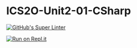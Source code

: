 # ICS2O-Unit2-01-CSharp

[![GitHub's Super Linter](https://github.com/jaejun-lee06/ICS2O-Unit2-01-CSharp/workflows/GitHub's%20Super%20Linter/badge.svg)](https://github.com/jaejun-lee06/ICS2O-Unit2-01-CSharp/actions)

[![Run on Repl.it](https://repl.it/badge/github/jaejun-lee06/ICS2O-Unit2-01-CSharp)](https://repl.it/github/jaejun-lee06/ICS2O-Unit2-01-CSharp)
